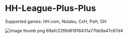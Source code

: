# HH-League-Plus-Plus

Supported games: HH.com, Nutaku, CxH, PsH, GH

![image thumb png 69afc22f6d61918431a77bb9a47c67d4](https://github.com/HH-GAME-MM/HH-League-Plus-Plus/assets/107755486/5b94faae-118e-4ea1-86d6-59fd20391149)
